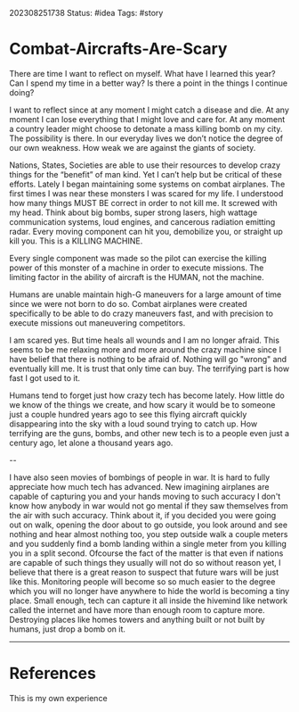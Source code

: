 202308251738
Status: #idea 
Tags: #story

# Combat-Aircrafts-Are-Scary


There are time I want to reflect on myself. What have I learned this year? Can I spend my time in a better way? Is there a point in the things I continue doing?

I want to reflect since at any moment I might catch a disease and die. At any moment I can lose everything that I might love and care for. At any moment a country leader might choose to detonate a mass killing bomb on my city. The possibility is there. In our everyday lives we don’t notice the degree of our own weakness. How weak we are against the giants of society.

Nations, States, Societies are able to use their resources to develop crazy things for the “benefit” of man kind. Yet I can’t help but be critical of these efforts. Lately I began maintaining some systems on combat airplanes. The first times I was near these monsters I was scared for my life. I understood how many things MUST BE correct in order to not kill me. It screwed with my head. Think about big bombs, super strong lasers, high wattage communication systems, loud engines, and cancerous radiation emitting radar. Every moving component can hit you, demobilize you, or straight up kill you. This is a KILLING MACHINE.

Every single component was made so the pilot can exercise the killing power of this monster of a machine in order to execute missions. The limiting factor in the ability of aircraft is the HUMAN, not the machine.

Humans are unable maintain high-G maneuvers for a large amount of time since we were not born to do so. Combat airplanes were created specifically to be able to do crazy maneuvers fast, and with precision to execute missions out maneuvering competitors.

I am scared yes. But time heals all wounds and I am no longer afraid. This seems to be me relaxing more and more around the crazy machine since I have belief that there is nothing to be afraid of. Nothing will go "wrong" and eventually kill me. It is trust that only time can buy. The terrifying part is how fast I got used to it. 

Humans tend to forget just how crazy tech has become lately. How little do we know of the things we create, and how scary it would be to someone just a couple hundred years ago to see this flying aircraft quickly disappearing into the sky with a loud sound trying to catch up. How terrifying are the guns, bombs, and other new tech is to a people even just a century ago, let alone a thousand years ago. 

--

I have also seen movies of bombings of people in war. It is hard to fully appreciate how much tech has advanced. New imagining airplanes are capable of capturing you and your hands moving to such accuracy I don't know how anybody in war would not go mental if they saw themselves from the air with such accuracy. Think about it, if you decided you were going out on walk, opening the door about to go outside, you look around and see nothing and hear almost nothing too, you step outside walk a couple meters and you suddenly find a bomb landing within a single meter from you killing you in a split second. Ofcourse the fact of the matter is that even if nations are capable of such things they usually will not do so without reason yet, I believe that there is a great reason to suspect that future wars will be just like this. Monitoring people will become so so much easier to the degree which you will no longer have anywhere to hide the world is becoming a tiny place. Small enough, tech can capture it all inside the hivemind like network called the internet and have more than enough room to capture more. Destroying places like homes towers and anything built or not built by humans, just drop a bomb on it. 


---
# References

This is my own experience